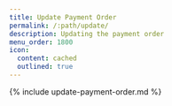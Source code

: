 ```yaml
---
title: Update Payment Order
permalink: /:path/update/
description: Updating the payment order
menu_order: 1800
icon:
  content: cached
  outlined: true
---
```


{% include update-payment-order.md %}

